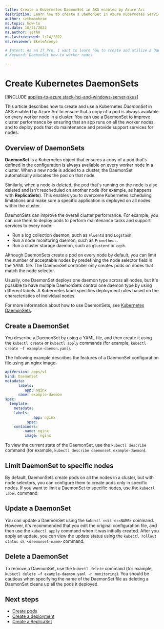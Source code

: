```yaml
---
title: Create a Kubernetes DaemonSet in AKS enabled by Azure Arc
description: Learn how to create a DaemonSet in Azure Kubernetes Service (AKS) enabled by Azure Arc.
author: sethmanheim
ms.topic: how-to
ms.date: 10/21/2022
ms.author: sethm 
ms.lastreviewed: 1/14/2022
ms.reviewer: EkeleAsonye

# Intent: As an IT Pro, I want to learn how to create and utilize a DaemonSet to help manage my Kubernetes configuration and improve the overall cluster performance.
# Keyword: DaemonSet how-to worker nodes

---
```


# Create Kubernetes DaemonSets

[!INCLUDE [applies-to-azure stack-hci-and-windows-server-skus](includes/aks-hci-applies-to-skus/aks-hybrid-applies-to-azure-stack-hci-windows-server-sku.md)]

This article describes how to create and use a Kubernetes _DaemonSet_ in AKS enabled by Azure Arc to ensure that a copy of a pod is always available on every worker node in a cluster. You can use a DaemonSet to improve cluster performance by ensuring that an app runs on all the worker nodes, and to deploy pods that do maintenance and provide support services for nodes.

## Overview of DaemonSets

**DaemonSet** is a Kubernetes object that ensures a copy of a pod that's defined in the configuration is always available on every worker node in a cluster. When a new node is added to a cluster, the DaemonSet automatically allocates the pod on that node.

Similarly, when a node is deleted, the pod that's running on the node is also deleted and isn't rescheduled on another node (for example, as happens with **ReplicaSets**). This enables you to overcome Kubernetes scheduling limitations and make sure a specific application is deployed on all nodes within the cluster.

DaemonSets can improve the overall cluster performance. For example, you can use them to deploy pods to perform maintenance tasks and support services to every node: 

- Run a log collection daemon, such as `Fluentd` and `Logstash`.
- Run a node monitoring daemon, such as `Prometheus`.
- Run a cluster storage daemon, such as `glusterd` or `ceph`.

Although DaemonSets create a pod on every node by default, you can limit the number of acceptable nodes by predefining the node selector field in the YAML file. The DaemonSet controller only creates pods on nodes that match the node selector.

Usually, one DaemonSet deploys one daemon type across all nodes, but it's possible to have multiple DaemonSets control one daemon type by using different labels. A Kubernetes label specifies deployment rules based on the characteristics of individual nodes.

For more information about how to use DaemonSets, see [Kubernetes DaemonSets](https://kubernetes.io/docs/concepts/workloads/controllers/daemonset/).

## Create a DaemonSet

You describe a DaemonSet by using a YAML file, and then create it using the `kubectl create` or `kubectl apply` commands (for example, `kubectl create –f example-daemon.yaml`).

The following example describes the features of a DaemonSet configuration file using an nginx image:

```yaml
apiVersion: apps/v1  
kind: DaemonSet  
metadata: 
      labels: 
         app: nginx
      name: example-daemon
spec:  
  template:
    metadata:
    labels:
             app: nginx
          spec:  
    containers:  
        -name: nginx  
         image: nginx
```

To view the current state of the DaemonSet, use the `kubectl describe` command (for example, `kubectl describe daemonset example-daemon`).

## Limit DaemonSet to specific nodes

By default, DaemonSets create pods on all the nodes in a cluster, but with node selectors, you can configure them to create pods only in specific nodes. If you want to limit a DaemonSet to specific nodes, use the `kubectl label` command.

## Update a DaemonSet

You can update a DaemonSet using the `kubectl edit ds<NAME>` command. However, it's recommended that you edit the original configuration file, and then use the `kubectl apply` command when it was initially created. After you apply an update, you can view the update status using the `kubectl rollout status ds <daemonset-name>` command.

## Delete a DaemonSet

To remove a DaemonSet, use the `kubectl delete` command (for example, `kubectl delete –f example-daemon.yaml -n monitoring`). You should be cautious when specifying the name of the DaemonSet file as deleting a DaemonSet cleans up all the pods it deployed.

## Next steps

- [Create pods](create-pods.md)
- [Create a deployment](create-deployments.md)
- [Create a ReplicaSet](create-replicasets.md)
